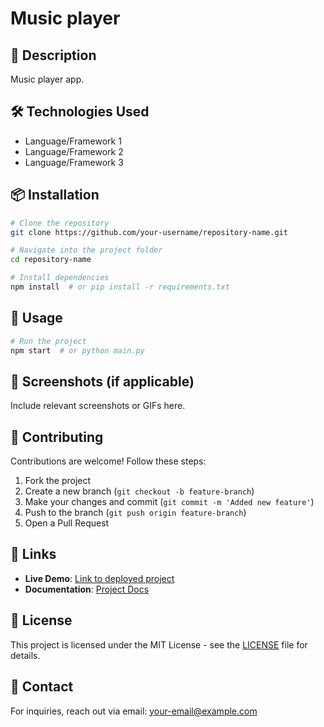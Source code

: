# Music player


## 📌 Description
Music player app.


## 🛠️ Technologies Used
- Language/Framework 1
- Language/Framework 2
- Language/Framework 3

## 📦 Installation

```bash
# Clone the repository
git clone https://github.com/your-username/repository-name.git

# Navigate into the project folder
cd repository-name

# Install dependencies
npm install  # or pip install -r requirements.txt
```

## 🚀 Usage
```bash
# Run the project
npm start  # or python main.py
```

## 📸 Screenshots (if applicable)
Include relevant screenshots or GIFs here.

## 📝 Contributing
Contributions are welcome! Follow these steps:
1. Fork the project
2. Create a new branch (`git checkout -b feature-branch`)
3. Make your changes and commit (`git commit -m 'Added new feature'`)
4. Push to the branch (`git push origin feature-branch`)
5. Open a Pull Request

## 🔗 Links
- **Live Demo**: [Link to deployed project](#)
- **Documentation**: [Project Docs](#)

## 📄 License
This project is licensed under the MIT License - see the [LICENSE](LICENSE) file for details.

## 📧 Contact
For inquiries, reach out via email: your-email@example.com


